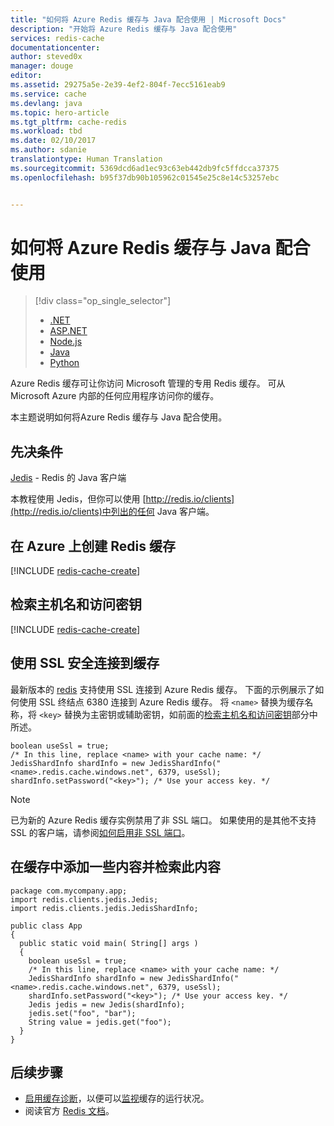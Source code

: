 ```yaml
---
title: "如何将 Azure Redis 缓存与 Java 配合使用 | Microsoft Docs"
description: "开始将 Azure Redis 缓存与 Java 配合使用"
services: redis-cache
documentationcenter: 
author: steved0x
manager: douge
editor: 
ms.assetid: 29275a5e-2e39-4ef2-804f-7ecc5161eab9
ms.service: cache
ms.devlang: java
ms.topic: hero-article
ms.tgt_pltfrm: cache-redis
ms.workload: tbd
ms.date: 02/10/2017
ms.author: sdanie
translationtype: Human Translation
ms.sourcegitcommit: 5369dcd6ad1ec93c63eb442db9fc5ffdcca37375
ms.openlocfilehash: b95f37db90b105962c01545e25c8e14c53257ebc


---
```

# <a name="how-to-use-azure-redis-cache-with-java"></a>如何将 Azure Redis 缓存与 Java 配合使用
> [!div class="op_single_selector"]
> * [.NET](cache-dotnet-how-to-use-azure-redis-cache.md)
> * [ASP.NET](cache-web-app-howto.md)
> * [Node.js](cache-nodejs-get-started.md)
> * [Java](cache-java-get-started.md)
> * [Python](cache-python-get-started.md)
> 
> 

Azure Redis 缓存可让你访问 Microsoft 管理的专用 Redis 缓存。 可从 Microsoft Azure 内部的任何应用程序访问你的缓存。

本主题说明如何将Azure Redis 缓存与 Java 配合使用。

## <a name="prerequisites"></a>先决条件
[Jedis](https://github.com/xetorthio/jedis) - Redis 的 Java 客户端

本教程使用 Jedis，但你可以使用 [http://redis.io/clients](http://redis.io/clients)中列出的任何 Java 客户端。

## <a name="create-a-redis-cache-on-azure"></a>在 Azure 上创建 Redis 缓存
[!INCLUDE [redis-cache-create](../../includes/redis-cache-create.md)]

## <a name="retrieve-the-host-name-and-access-keys"></a>检索主机名和访问密钥
[!INCLUDE [redis-cache-create](../../includes/redis-cache-access-keys.md)]

## <a name="connect-to-the-cache-securely-using-ssl"></a>使用 SSL 安全连接到缓存
最新版本的 [redis](https://github.com/xetorthio/jedis) 支持使用 SSL 连接到 Azure Redis 缓存。 下面的示例展示了如何使用 SSL 终结点 6380 连接到 Azure Redis 缓存。 将 `<name>` 替换为缓存名称，将 `<key>` 替换为主密钥或辅助密钥，如前面的[检索主机名和访问密钥](#retrieve-the-host-name-and-access-keys)部分中所述。

    boolean useSsl = true;
    /* In this line, replace <name> with your cache name: */
    JedisShardInfo shardInfo = new JedisShardInfo("<name>.redis.cache.windows.net", 6379, useSsl);
    shardInfo.setPassword("<key>"); /* Use your access key. */

> [!NOTE]
> 已为新的 Azure Redis 缓存实例禁用了非 SSL 端口。 如果使用的是其他不支持 SSL 的客户端，请参阅[如何启用非 SSL 端口](cache-configure.md#access-ports)。
> 
> 

## <a name="add-something-to-the-cache-and-retrieve-it"></a>在缓存中添加一些内容并检索此内容
    package com.mycompany.app;
    import redis.clients.jedis.Jedis;
    import redis.clients.jedis.JedisShardInfo;

    public class App
    {
      public static void main( String[] args )
      {
        boolean useSsl = true;
        /* In this line, replace <name> with your cache name: */
        JedisShardInfo shardInfo = new JedisShardInfo("<name>.redis.cache.windows.net", 6379, useSsl);
        shardInfo.setPassword("<key>"); /* Use your access key. */
        Jedis jedis = new Jedis(shardInfo);
        jedis.set("foo", "bar");
        String value = jedis.get("foo");
      }
    }


## <a name="next-steps"></a>后续步骤
* [启用缓存诊断](https://msdn.microsoft.com/library/azure/dn763945.aspx#EnableDiagnostics)，以便可以[监视](https://msdn.microsoft.com/library/azure/dn763945.aspx)缓存的运行状况。
* 阅读官方 [Redis 文档](http://redis.io/documentation)。



<!--HONumber=Feb17_HO2-->


